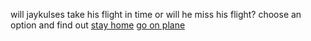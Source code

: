 will jaykulses take his flight in time or will he miss his flight? choose an option and find out
[stay home](../../../drive-to-airport/missflight.md)
[go on plane](go-on-plane.md)
